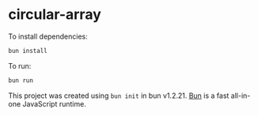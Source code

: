 # circular-array

To install dependencies:

```bash
bun install
```

To run:

```bash
bun run 
```

This project was created using `bun init` in bun v1.2.21. [Bun](https://bun.com) is a fast all-in-one JavaScript runtime.

